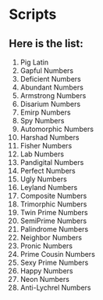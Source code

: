 # Scripts

## Here is the list:

1. Pig Latin
2. Gapful Numbers
3. Deficient Numbers
4. Abundant Numbers
5. Armstrong Numbers
6. Disarium Numbers
7. Emirp Numbers
8. Spy Numbers
9. Automorphic Numbers
10. Harshad Numbers
11. Fisher Numbers
12. Lab Numbers
13. Pandigital Numbers
14. Perfect Numbers
15. Ugly Numbers
16. Leyland Numbers
17. Composite Numbers
18. Trimorphic Numbers
19. Twin Prime Numbers
20. SemiPrime Numbers
21. Palindrome Numbers
22. Neighbor Numbers
23. Pronic Numbers
24. Prime Cousin Numbers
25. Sexy Prime Numbers
26. Happy Numbers
27. Neon Numbers
28. Anti-Lychrel Numbers
